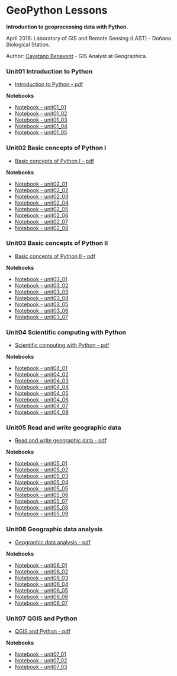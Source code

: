 # GeoPython Lessons

__Introduction to geoprocessing data with Python.__

April 2016:
Laboratory of GIS and Remote Sensing (LAST) - Doñana Biological Station.

Author: [Cayetano Benavent](https://github.com/cayetanobv) - GIS Analyst at Geographica.


### Unit01 Introduction to Python
- [Introduction to Python - pdf](docs/pdf/01-introduccion.pdf)

__Notebooks__
- [Notebook - unit01_01](notebooks/unit01/unit01_01.ipynb)
- [Notebook - unit01_02](notebooks/unit01/unit01_02.ipynb)
- [Notebook - unit01_03](notebooks/unit01/unit01_03.ipynb)
- [Notebook - unit01_04](notebooks/unit01/unit01_04.ipynb)
- [Notebook - unit01_05](notebooks/unit01/unit01_05.ipynb)

### Unit02 Basic concepts of Python I
- [Basic concepts of Python I - pdf](docs/pdf/02-Conceptos_basicos_python_I.pdf)

__Notebooks__
- [Notebook - unit02_01](notebooks/unit02/unit02_01.ipynb)
- [Notebook - unit02_02](notebooks/unit02/unit02_02.ipynb)
- [Notebook - unit02_03](notebooks/unit02/unit02_03.ipynb)
- [Notebook - unit02_04](notebooks/unit02/unit02_04.ipynb)
- [Notebook - unit02_05](notebooks/unit02/unit02_05.ipynb)
- [Notebook - unit02_06](notebooks/unit02/unit02_06.ipynb)
- [Notebook - unit02_07](notebooks/unit02/unit02_07.ipynb)
- [Notebook - unit02_08](notebooks/unit02/unit02_08.ipynb)

### Unit03 Basic concepts of Python II
- [Basic concepts of Python II - pdf](docs/pdf/02-Conceptos_basicos_python_II.pdf)

__Notebooks__
- [Notebook - unit03_01](notebooks/unit03/unit03_01.ipynb)
- [Notebook - unit03_02](notebooks/unit03/unit03_02.ipynb)
- [Notebook - unit03_03](notebooks/unit03/unit03_03.ipynb)
- [Notebook - unit03_04](notebooks/unit03/unit03_04.ipynb)
- [Notebook - unit03_05](notebooks/unit03/unit03_05.ipynb)
- [Notebook - unit03_06](notebooks/unit03/unit03_06.ipynb)
- [Notebook - unit03_07](notebooks/unit03/unit03_07.ipynb)

### Unit04 Scientific computing with Python
- [Scientific computing with Python - pdf](docs/pdf/04-python_comput_cientif.pdf)

__Notebooks__
- [Notebook - unit04_01](notebooks/unit04/unit04_01.ipynb)
- [Notebook - unit04_02](notebooks/unit04/unit04_02.ipynb)
- [Notebook - unit04_03](notebooks/unit04/unit04_03.ipynb)
- [Notebook - unit04_04](notebooks/unit04/unit04_04.ipynb)
- [Notebook - unit04_05](notebooks/unit04/unit04_05.ipynb)
- [Notebook - unit04_06](notebooks/unit04/unit04_06.ipynb)
- [Notebook - unit04_07](notebooks/unit04/unit04_07.ipynb)
- [Notebook - unit04_08](notebooks/unit04/unit04_08.ipynb)

### Unit05 Read and write geographic data
- [Read and write geographic data - pdf](docs/pdf/05-lectura_escrit_datos_geo.pdf)

__Notebooks__
- [Notebook - unit05_01](notebooks/unit05/unit05_01.ipynb)
- [Notebook - unit05_02](notebooks/unit05/unit05_02.ipynb)
- [Notebook - unit05_03](notebooks/unit05/unit05_03.ipynb)
- [Notebook - unit05_04](notebooks/unit05/unit05_04.ipynb)
- [Notebook - unit05_05](notebooks/unit05/unit05_05.ipynb)
- [Notebook - unit05_06](notebooks/unit05/unit05_06.ipynb)
- [Notebook - unit05_07](notebooks/unit05/unit05_07.ipynb)
- [Notebook - unit05_08](notebooks/unit05/unit05_08.ipynb)
- [Notebook - unit05_09](notebooks/unit05/unit05_09.ipynb)

### Unit06 Geographic data analysis
- [Geographic data analysis - pdf](docs/pdf/06-Analisis_geoproc_python.pdf)

__Notebooks__
- [Notebook - unit06_01](notebooks/unit06/unit06_01.ipynb)
- [Notebook - unit06_02](notebooks/unit06/unit06_02.ipynb)
- [Notebook - unit06_03](notebooks/unit06/unit06_03.ipynb)
- [Notebook - unit06_04](notebooks/unit06/unit06_04.ipynb)
- [Notebook - unit06_05](notebooks/unit06/unit06_05.ipynb)
- [Notebook - unit06_06](notebooks/unit06/unit06_06.ipynb)
- [Notebook - unit06_07](notebooks/unit06/unit06_07.ipynb)

### Unit07 QGIS and Python
- [QGIS and Python - pdf](docs/pdf/07-QGIS_y_python.pdf)

__Notebooks__
- [Notebook - unit07_01](notebooks/unit07/unit07_01.ipynb)
- [Notebook - unit07_02](notebooks/unit07/unit07_02.ipynb)
- [Notebook - unit07_03](notebooks/unit07/unit07_03.ipynb)
